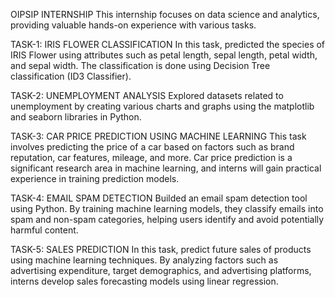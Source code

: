 OIPSIP INTERNSHIP
This internship focuses on data science and analytics, providing valuable hands-on experience with various tasks.

TASK-1: IRIS FLOWER CLASSIFICATION
In this task,  predicted the species of IRIS Flower using attributes such as petal length, sepal length, petal width, and sepal width. The classification is done using Decision Tree classification (ID3 Classifier).

TASK-2: UNEMPLOYMENT ANALYSIS
Explored datasets related to unemployment by creating various charts and graphs using the matplotlib and seaborn libraries in Python.

TASK-3: CAR PRICE PREDICTION USING MACHINE LEARNING
This task involves predicting the price of a car based on factors such as brand reputation, car features, mileage, and more. Car price prediction is a significant research area in machine learning, and interns will gain practical experience in training prediction models.

TASK-4: EMAIL SPAM DETECTION
Builded an email spam detection tool using Python. By training machine learning models, they classify emails into spam and non-spam categories, helping users identify and avoid potentially harmful content.

TASK-5: SALES PREDICTION
In this task, predict future sales of products using machine learning techniques. By analyzing factors such as advertising expenditure, target demographics, and advertising platforms, interns develop sales forecasting models using linear regression.

